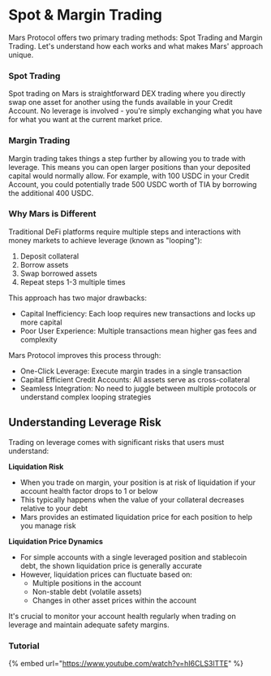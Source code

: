 # Spot & Margin Trading

Mars Protocol offers two primary trading methods: Spot Trading and Margin Trading. Let's understand how each works and what makes Mars' approach unique.

### **Spot Trading**

Spot trading on Mars is straightforward DEX trading where you directly swap one asset for another using the funds available in your Credit Account. No leverage is involved - you're simply exchanging what you have for what you want at the current market price.

### **Margin Trading**

Margin trading takes things a step further by allowing you to trade with leverage. This means you can open larger positions than your deposited capital would normally allow. For example, with 100 USDC in your Credit Account, you could potentially trade 500 USDC worth of TIA by borrowing the additional 400 USDC.

### **Why Mars is Different**

Traditional DeFi platforms require multiple steps and interactions with money markets to achieve leverage (known as "looping"):

1. Deposit collateral
2. Borrow assets
3. Swap borrowed assets
4. Repeat steps 1-3 multiple times

This approach has two major drawbacks:

* Capital Inefficiency: Each loop requires new transactions and locks up more capital
* Poor User Experience: Multiple transactions mean higher gas fees and complexity

Mars Protocol improves this process through:

* One-Click Leverage: Execute margin trades in a single transaction
* Capital Efficient Credit Accounts: All assets serve as cross-collateral
* Seamless Integration: No need to juggle between multiple protocols or understand complex looping strategies

## **Understanding Leverage Risk**&#x20;

Trading on leverage comes with significant risks that users must understand:

**Liquidation Risk**

* When you trade on margin, your position is at risk of liquidation if your account health factor drops to 1 or below
* This typically happens when the value of your collateral decreases relative to your debt
* Mars provides an estimated liquidation price for each position to help you manage risk

**Liquidation Price Dynamics**

* For simple accounts with a single leveraged position and stablecoin debt, the shown liquidation price is generally accurate
* However, liquidation prices can fluctuate based on:
  * Multiple positions in the account
  * Non-stable debt (volatile assets)
  * Changes in other asset prices within the account

It's crucial to monitor your account health regularly when trading on leverage and maintain adequate safety margins.

### Tutorial

{% embed url="https://www.youtube.com/watch?v=hI6CLS3lTTE" %}

